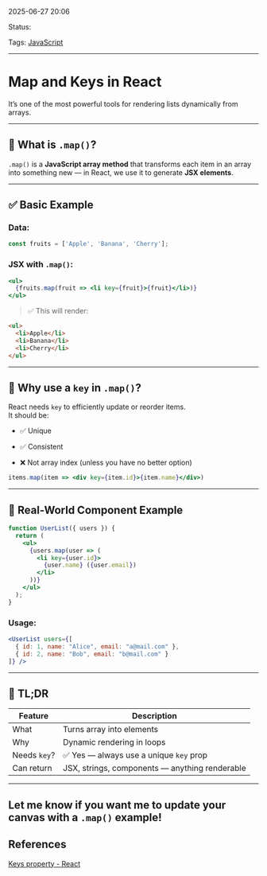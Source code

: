 
2025-06-27 20:06

Status:

Tags: [JavaScript](3%20-%20Tags/JavaScript.md)

---
# Map and Keys in React
It’s one of the most powerful tools for rendering lists dynamically from arrays.

---

## 🔁 What is `.map()`?

`.map()` is a **JavaScript array method** that transforms each item in an array into something new — in React, we use it to generate **JSX elements**.

---

## ✅ Basic Example

### Data:

```jsx
const fruits = ['Apple', 'Banana', 'Cherry'];
```

### JSX with `.map()`:

```jsx
<ul>
  {fruits.map(fruit => <li key={fruit}>{fruit}</li>)}
</ul>
```

> ✅ This will render:

```html
<ul>
  <li>Apple</li>
  <li>Banana</li>
  <li>Cherry</li>
</ul>
```

---

## 🔑 Why use a `key` in `.map()`?

React needs `key` to efficiently update or reorder items.  
It should be:

- ✅ Unique
    
- ✅ Consistent
    
- ❌ Not array index (unless you have no better option)
    

```jsx
items.map(item => <div key={item.id}>{item.name}</div>)
```

---

## 🧱 Real-World Component Example

```jsx
function UserList({ users }) {
  return (
    <ul>
      {users.map(user => (
        <li key={user.id}>
          {user.name} ({user.email})
        </li>
      ))}
    </ul>
  );
}
```

### Usage:

```jsx
<UserList users={[
  { id: 1, name: "Alice", email: "a@mail.com" },
  { id: 2, name: "Bob", email: "b@mail.com" }
]} />
```

---

## 🧠 TL;DR

|Feature|Description|
|---|---|
|What|Turns array into elements|
|Why|Dynamic rendering in loops|
|Needs `key`?|✅ Yes — always use a unique `key` prop|
|Can return|JSX, strings, components — anything renderable|

---

Let me know if you want me to update your canvas with a `.map()` example!
---
## References
[Keys property - React](6%20-%20Main%20notes/Frontend/React/Keys%20property%20-%20React.md)